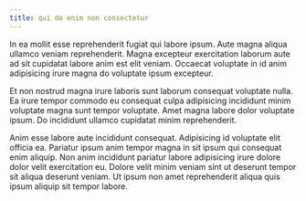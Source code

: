 ```yaml
---
title: qui do enim non consectetur
---
```


In ea mollit esse reprehenderit fugiat qui labore ipsum. Aute magna aliqua ullamco veniam reprehenderit. Magna excepteur exercitation laborum aute ad sit cupidatat labore anim est elit veniam. Occaecat voluptate in id anim adipisicing irure magna do voluptate ipsum excepteur.

Et non nostrud magna irure laboris sunt laborum consequat voluptate nulla. Ea irure tempor commodo eu consequat culpa adipisicing incididunt minim voluptate magna sunt tempor voluptate. Amet magna labore dolor voluptate ipsum. Do incididunt ullamco cupidatat minim reprehenderit.

Anim esse labore aute incididunt consequat. Adipisicing id voluptate elit officia ea. Pariatur ipsum anim tempor magna in sit ipsum qui consequat enim aliquip. Non anim incididunt pariatur labore adipisicing irure dolore dolor velit exercitation eu. Dolore velit minim veniam sint ut deserunt tempor sit aliqua deserunt veniam. Ut ipsum non amet reprehenderit aliqua quis ipsum aliquip sit tempor labore.